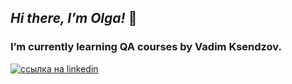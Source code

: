 ## ___Hi there, I’m Olga!___ 👋

### I’m currently learning QA courses by Vadim Ksendzov.

[![ссылка на linkedin](https://user-images.githubusercontent.com/94904134/150655527-c079828a-b21d-4d9d-85a9-7660e4a183ea.png)](https://www.linkedin.com/in/olga-k-765272227/)



<!--
**olghotin/olghotin** is a ✨ _special_ ✨ repository because its `README.md` (this file) appears on your GitHub profile.

Here are some ideas to get you started:

- 🔭 I’m currently working on ...
- 🌱 I’m currently learning QA courses by Vadim Ksendzov
- 👯 I’m looking to collaborate on ...
- 🤔 I’m looking for help with ...
- 💬 Ask me about ...
- 📫 How to reach me: olga_hotin@mail.ru
- 😄 Pronouns: ...
- ⚡ Fun fact: ...
-->

